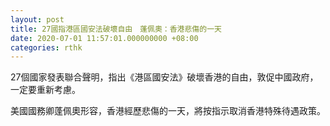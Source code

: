 ```yaml
---
layout: post
title: 27國指港區國安法破壞自由　蓬佩奧：香港悲傷的一天
date: 2020-07-01 11:57:01.000000000 +08:00
categories: rthk
---
```


27個國家發表聯合聲明，指出《港區國安法》破壞香港的自由，敦促中國政府，一定要重新考慮。

美國國務卿蓬佩奧形容，香港經歷悲傷的一天，將按指示取消香港特殊待遇政策。
